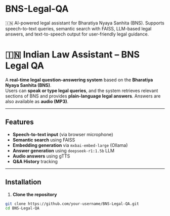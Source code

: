# BNS-Legal-QA
🇮🇳 AI-powered legal assistant for Bharatiya Nyaya Sanhita (BNS). Supports speech-to-text queries, semantic search with FAISS, LLM-based legal answers, and text-to-speech output for user-friendly legal guidance.


# 🇮🇳 Indian Law Assistant – BNS Legal QA

A **real-time legal question-answering system** based on the **Bharatiya Nyaya Sanhita (BNS)**.  
Users can **speak or type legal queries**, and the system retrieves relevant sections of BNS and provides **plain-language legal answers**. Answers are also available as **audio (MP3)**.

---

## Features

- **Speech-to-text input** (via browser microphone)
- **Semantic search** using FAISS
- **Embedding generation** via `mxbai-embed-large` (Ollama)
- **Answer generation** using `deepseek-r1:1.5b` LLM
- **Audio answers** using gTTS
- **Q&A History** tracking

---

## Installation

1. **Clone the repository**

```bash
git clone https://github.com/your-username/BNS-Legal-QA.git
cd BNS-Legal-QA
